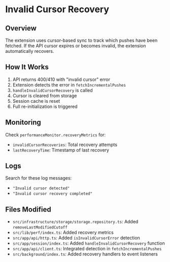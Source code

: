 # Invalid Cursor Recovery

## Overview
The extension uses cursor-based sync to track which pushes have been fetched. If the API cursor expires or becomes invalid, the extension automatically recovers.

## How It Works
1. API returns 400/410 with "invalid cursor" error
2. Extension detects the error in `fetchIncrementalPushes`
3. `handleInvalidCursorRecovery` is called
4. Cursor is cleared from storage
5. Session cache is reset
6. Full re-initialization is triggered

## Monitoring
Check `performanceMonitor.recoveryMetrics` for:
- `invalidCursorRecoveries`: Total recovery attempts
- `lastRecoveryTime`: Timestamp of last recovery

## Logs
Search for these log messages:
- `"Invalid cursor detected"`
- `"Invalid cursor recovery completed"`

## Files Modified
- `src/infrastructure/storage/storage.repository.ts`: Added `removeLastModifiedCutoff`
- `src/lib/perf/index.ts`: Added recovery metrics
- `src/app/api/http.ts`: Added `isInvalidCursorError` detection
- `src/app/session/index.ts`: Added `handleInvalidCursorRecovery` function
- `src/app/api/client.ts`: Integrated detection in `fetchIncrementalPushes`
- `src/background/index.ts`: Added recovery handlers to event listeners